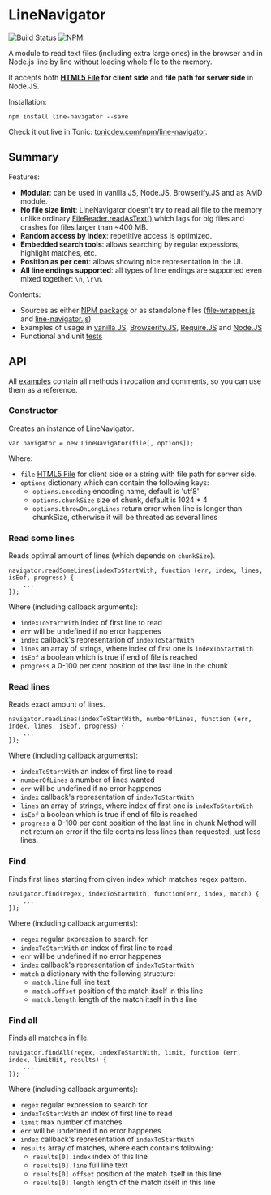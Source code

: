 # LineNavigator
[![Build Status](https://api.travis-ci.org/anpur/line-navigator.svg?branch=master)](https://travis-ci.org/anpur/line-navigator)
[![NPM:](https://img.shields.io/npm/v/line-navigator.svg)](https://www.npmjs.com/package/line-navigator)

A module to read text files (including extra large ones) in the browser and in Node.js line by line without loading whole file to the memory.

It accepts both **[HTML5 File](https://developer.mozilla.org/en-US/docs/Using_files_from_web_applications) for client side** and **file path for server side** in Node.JS.

Installation:

    npm install line-navigator --save

Check it out live in Tonic: [tonicdev.com/npm/line-navigator](https://tonicdev.com/npm/line-navigator). 

## Summary
Features:
- **Modular**: can be used in vanilla JS, Node.JS, Browserify.JS and as AMD module.
- **No file size limit**: LineNavigator doesn't try to read all file to the memory unlike ordinary [FileReader.readAsText()](https://developer.mozilla.org/en-US/docs/Web/API/FileReader.readAsText) which lags for big files and crashes for files larger than ~400 MB.
- **Random access by index**: repetitive access is optimized.
- **Embedded search tools**: allows searching by regular expessions, highlight matches, etc.
- **Position as per cent**: allows showing nice representation in the UI.
- **All line endings supported**: all types of line endings are supported even mixed together: `\n`, `\r\n`.

Contents:
- Sources as either [NPM package](https://www.npmjs.com/package/line-navigator) or as standalone files ([file-wrapper.js](https://github.com/anpur/line-navigator/blob/master/file-wrapper.js) and [line-navigator.js](https://github.com/anpur/line-navigator/blob/master/line-navigator.js))
- Examples of usage in [vanilla JS](https://github.com/anpur/line-navigator/tree/master/examples/client-vanilla), [Browserify.JS](https://github.com/anpur/line-navigator/tree/master/examples/client-browserify), [Require.JS](https://github.com/anpur/line-navigator/tree/master/examples/client-amd-require-js) and [Node.JS](https://github.com/anpur/line-navigator/tree/master/examples/server-node)
- Functional and unit [tests](https://github.com/anpur/line-navigator/tree/master/tests)

## API
All [examples](https://github.com/anpur/line-navigator/tree/master/examples) contain all methods invocation and comments, so you can use them as a reference.

### Constructor
Creates an instance of LineNavigator.
```
var navigator = new LineNavigator(file[, options]);
```
Where:
- `file` [HTML5 File](https://developer.mozilla.org/en-US/docs/Using_files_from_web_applications) for client side or a string with file path for server side.
- `options` dictionary which can contain the following keys:
    - `options.encoding` encoding name, default is 'utf8'
	- `options.chunkSize` size of chunk, default is 1024 * 4
	- `options.throwOnLongLines` return error when line is longer than chunkSize, otherwise it will be threated as several lines

### Read some lines
Reads optimal amount of lines (which depends on `chunkSize`). 
```
navigator.readSomeLines(indexToStartWith, function (err, index, lines, isEof, progress) {
	...
});
```
Where (including callback arguments):
- `indexToStartWith` index of first line to read
- `err` will be undefined if no error happenes
- `index` callback's representation of `indexToStartWith`
- `lines` an array of strings, where index of first one is `indexToStartWith`
- `isEof` a boolean which is true if end of file is reached
- `progress` a 0-100 per cent position of the last line in the chunk  

### Read lines
Reads exact amount of lines.
```
navigator.readLines(indexToStartWith, numberOfLines, function (err, index, lines, isEof, progress) {
	...
});
```
Where (including callback arguments):
- `indexToStartWith` an index of first line to read
- `numberOfLines` a number of lines wanted
- `err` will be undefined if no error happenes
- `index` callback's representation of `indexToStartWith`
- `lines` an array of strings, where index of first one is `indexToStartWith`
- `isEof` a boolean which is true if end of file is reached
- `progress` a 0-100 per cent position of the last line in chunk
Method will not return an error if the file contains less lines than requested, just less lines.

### Find
Finds first lines starting from given index which matches regex pattern.
```
navigator.find(regex, indexToStartWith, function(err, index, match) {
	...
});
```
Where (including callback arguments):
- `regex` regular expression to search for
- `indexToStartWith` an index of first line to read
- `err` will be undefined if no error happenes
- `index` callback's representation of `indexToStartWith`
- `match` a dictionary with the following structure:
    - `match.line` full line text
	- `match.offset` position of the match itself in this line
	- `match.length` length of the match itself in this line

### Find all
Finds all matches in file.
```
navigator.findAll(regex, indexToStartWith, limit, function (err, index, limitHit, results) {
	...
});
```
Where (including callback arguments):
- `regex` regular expression to search for
- `indexToStartWith` an index of first line to read
- `limit` max number of matches
- `err` will be undefined if no error happenes
- `index` callback's representation of `indexToStartWith`
- `results` array of matches, where each contains following:
    - `results[0].index` index of this line
	- `results[0].line` full line text
	- `results[0].offset` position of the match itself in this line
	- `results[0].length` length of the match itself in this line